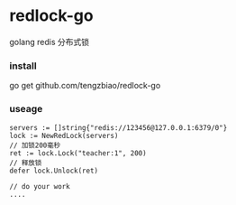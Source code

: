 # redlock-go
golang redis 分布式锁


### install
go get github.com/tengzbiao/redlock-go

### useage
```
servers := []string{"redis://123456@127.0.0.1:6379/0"}
lock := NewRedLock(servers)
// 加锁200毫秒
ret := lock.Lock("teacher:1", 200)
// 释放锁
defer lock.Unlock(ret)

// do your work
....
```
